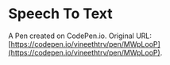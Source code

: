 # Speech To Text

A Pen created on CodePen.io. Original URL: [https://codepen.io/vineethtrv/pen/MWpLooP](https://codepen.io/vineethtrv/pen/MWpLooP).


